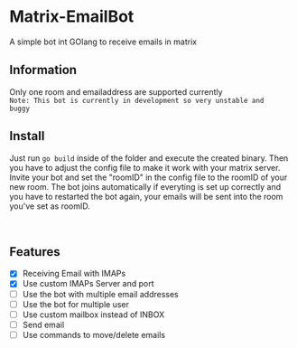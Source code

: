 # Matrix-EmailBot
A simple bot int GOlang to receive emails in matrix


## Information
Only one room and emailaddress are supported currently
<br>
<code>Note: This bot is currently in development so very unstable and buggy</code>
<br>

## Install
Just run <code>go build</code> inside of the folder and execute the created binary. Then you have to adjust the config file to make it work with your matrix server.
Invite your bot and set the "roomID" in the config file to the roomID of your new room. The bot joins automatically 
if everyting is set up correctly and you have to restarted the bot again, your emails will be sent into the room you've set as roomID.

<br>

## Features
- [X]  Receiving Email with IMAPs
- [X]  Use custom IMAPs Server and port
- [ ]  Use the bot with multiple email addresses
- [ ]  Use the bot for multiple user
- [ ]  Use custom mailbox instead of INBOX
- [ ]  Send email
- [ ]  Use commands to move/delete emails
